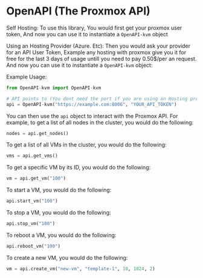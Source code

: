 # OpenAPI (The Proxmox API)

Self Hosting: To use this library, You would first get your proxmox user token, And now you can use it to instantiate a `OpenAPI-kvm` object

Using an Hosting Provider (Azure. Etc): Then you would ask your provider for an API User Token, Example any hosting with proxmox give you it for free for the last 3 days of usage untill you need to pay 0.50$/per an request. And now you can use it to instantiate a `OpenAPI-kvm` object:


Example Usage:
```python
from OpenAPI-kvm import OpenAPI-kvm

# API points to (You dont need the port if you are using an Hosting provider, You need just the url of their proxmox panel.)
api = OpenAPI-kvm("https://example.com:8006", "YOUR_API_TOKEN")
```

You can then use the `api` object to interact with the Proxmox API. For example, to get a list of all nodes in the cluster, you would do the following:

```python
nodes = api.get_nodes()
```

To get a list of all VMs in the cluster, you would do the following:

```python
vms = api.get_vms()
```

To get a specific VM by its ID, you would do the following:

```python
vm = api.get_vm("100")
```

To start a VM, you would do the following:

```python
api.start_vm("100")
```

To stop a VM, you would do the following:

```python
api.stop_vm("100")
```

To reboot a VM, you would do the following:

```python
api.reboot_vm("100")
```

To create a new VM, you would do the following:

```python
vm = api.create_vm("new-vm", "template-1", 10, 1024, 2)
```
